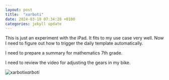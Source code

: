```yaml
---
layout: post
title:  "xarboti"
date: 2024-03-19 07:34:28 +0100
categories: jekyll update
---
```

This is just an experiment with the iPad. It fits to my use case very well. Now I need to figure out how to trigger the daily template automatically.   

I need to prepare a summary for mathematics 7th grade.  

I need to review the video for adjusting the gears in my bike.



![xarboti]()*xarboti*&nbsp;



[jekyll-docs]: https://jekyllrb.com/docs/home
[jekyll-gh]:   https://github.com/jekyll/jekyll
[jekyll-talk]: https://talk.jekyllrb.com/
